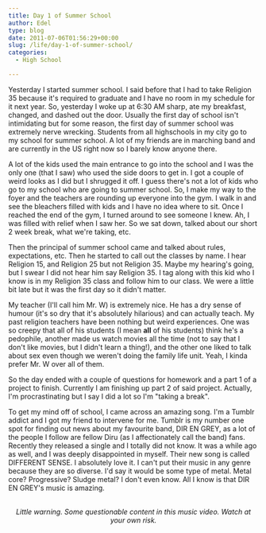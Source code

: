 ```yaml
---
title: Day 1 of Summer School
author: Edel
type: blog
date: 2011-07-06T01:56:29+00:00
slug: /life/day-1-of-summer-school/
categories:
  - High School

---
```

Yesterday I started summer school. I said before that I had to take Religion 35 because it's required to graduate and I have no room in my schedule for it next year. So, yesterday I woke up at 6:30 AM sharp, ate my breakfast, changed, and dashed out the door. Usually the first day of school isn't intimidating but for some reason, the first day of summer school was extremely nerve wrecking. Students from all highschools in my city go to my school for summer school. A lot of my friends are in marching band and are currently in the US right now so I barely know anyone there.

A lot of the kids used the main entrance to go into the school and I was the only one (that I saw) who used the side doors to get in. I got a couple of weird looks as I did but I shrugged it off. I guess there's not a lot of kids who go to my school who are going to summer school. So, I make my way to the foyer and the teachers are rounding up everyone into the gym. I walk in and see the bleachers filled with kids and I have no idea where to sit. Once I reached the end of the gym, I turned around to see someone I knew. Ah, I was filled with relief when I saw her. So we sat down, talked about our short 2 week break, what we're taking, etc.

Then the principal of summer school came and talked about rules, expectations, etc. Then he started to call out the classes by name. I hear Religion 15, and Religion 25 but not Religion 35. Maybe my hearing's going, but I swear I did not hear him say Religion 35. I tag along with this kid who I know is in my Religion 35 class and follow him to our class. We were a little bit late but it was the first day so it didn't matter.

My teacher (I'll call him Mr. W) is extremely nice. He has a dry sense of humour (it's so dry that it's absolutely hilarious) and can actually teach. My past religion teachers have been nothing but weird experiences. One was so creepy that all of his students (I mean **all** of his students) think he's a pedophile, another made us watch movies all the time (not to say that I don't like movies, but I didn't learn a thing!), and the other one liked to talk about sex even though we weren't doing the family life unit. Yeah, I kinda prefer Mr. W over all of them.

So the day ended with a couple of questions for homework and a part 1 of a project to finish. Currently I am finishing up part 2 of said project. Actually, I'm procrastinating but I say I did a lot so I'm "taking a break".

To get my mind off of school, I came across an amazing song. I'm a Tumblr addict and I got my friend to intervene for me. Tumblr is my number one spot for finding out news about my favourite band, DIR EN GREY, as a lot of the people I follow are fellow Diru (as I affectionately call the band) fans. Recently they released a single and I totally did not know. It was a while ago as well, and I was deeply disappointed in myself. Their new song is called DIFFERENT SENSE. I absolutely love it. I can't put their music in any genre because they are so diverse. I'd say it would be some type of metal. Metal core? Progressive? Sludge metal? I don't even know. All I know is that DIR EN GREY's music is amazing.

<div align="center">
  <br /> <em>Little warning. Some questionable content in this music video. Watch at your own risk.</em>
</div>


